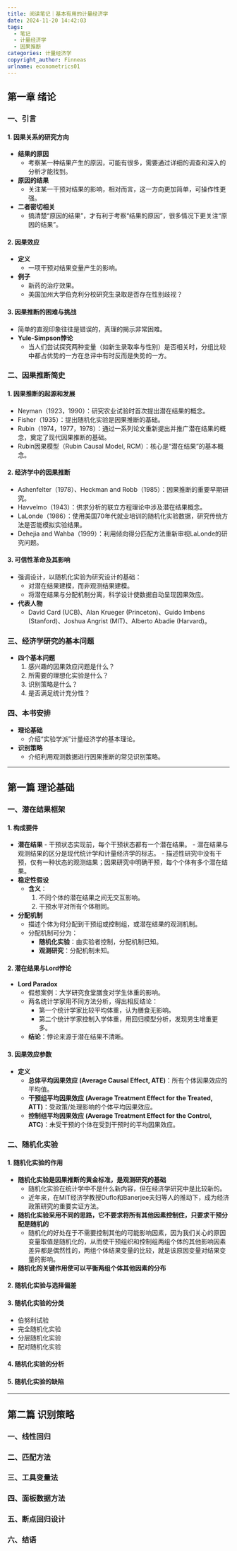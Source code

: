 ```yaml
---
title: 阅读笔记｜基本有用的计量经济学
date: 2024-11-20 14:42:03
tags:
  - 笔记
  - 计量经济学
  - 因果推断
categories: 计量经济学
copyright_author: Finneas
urlname: econometrics01
---
```

## 第一章 绪论

### 一、引言

#### 1. 因果关系的研究方向
- **结果的原因**
  - 考察某一种结果产生的原因，可能有很多，需要通过详细的调查和深入的分析才能找到。
- **原因的结果**
  - 关注某一干预对结果的影响，相对而言，这一方向更加简单，可操作性更强。
- **二者密切相关**
  - 搞清楚“原因的结果”，才有利于考察“结果的原因”，很多情况下更关注“原因的结果”。

#### 2. 因果效应
- **定义**
  - 一项干预对结果变量产生的影响。
- **例子**
  - 新药的治疗效果。
  - 美国加州大学伯克利分校研究生录取是否存在性别歧视？

#### 3. 因果推断的困难与挑战
- 简单的直观印象往往是错误的，真理的揭示非常困难。
- **Yule-Simpson悖论**
  - 当人们尝试探究两种变量（如新生录取率与性别）是否相关时，分组比较中都占优势的一方在总评中有时反而是失势的一方。

### 二、因果推断简史

#### 1. 因果推断的起源和发展
- Neyman（1923，1990）：研究农业试验时首次提出潜在结果的概念。
- Fisher（1935）：提出随机化实验是因果推断的基础。
- Rubin（1974，1977，1978）：通过一系列论文重新提出并推广潜在结果的概念，奠定了现代因果推断的基础。
- Rubin因果模型（Rubin Causal Model, RCM）：核心是“潜在结果”的基本概念。

#### 2. 经济学中的因果推断
- Ashenfelter（1978）、Heckman and Robb（1985）：因果推断的重要早期研究。
- Havvelmo（1943）：供求分析的联立方程理论中涉及潜在结果概念。
- LaLonde（1986）：使用美国70年代就业培训的随机化实验数据，研究传统方法是否能模拟实验结果。
- Dehejia and Wahba（1999）：利用倾向得分匹配方法重新审视LaLonde的研究问题。

#### 3. 可信性革命及其影响
- 强调设计，以随机化实验为研究设计的基础：
  - 对潜在结果建模，而非观测结果建模。
  - 将潜在结果与分配机制分离，科学设计使数据自动呈现因果效应。
- **代表人物**
  - David Card (UCB)、Alan Krueger (Princeton)、Guido Imbens (Stanford)、Joshua Angrist (MIT)、Alberto Abadie (Harvard)。

### 三、经济学研究的基本问题
- **四个基本问题**
  1. 感兴趣的因果效应问题是什么？
  2. 所需要的理想化实验是什么？
  3. 识别策略是什么？
  4. 是否满足统计充分性？

### 四、本书安排
- **理论基础**
  - 介绍“实验学派”计量经济学的基本理论。
- **识别策略**
  - 介绍利用观测数据进行因果推断的常见识别策略。

---

## 第一篇 理论基础

### 一、潜在结果框架

#### 1. 构成要件
- **潜在结果**
	  - 干预状态实现前，每个干预状态都有一个潜在结果。
	  - 潜在结果与观测结果的区分是现代统计学和计量经济学的标志。
	  - 描述性研究中没有干预，仅有一种状态的观测结果；因果研究中明确干预，每个个体有多个潜在结果。
- **稳定性假设**
  - **含义**：
    1. 不同个体的潜在结果之间无交互影响。
    2. 干预水平对所有个体相同。
- **分配机制**
  - 描述个体为何分配到干预组或控制组，或潜在结果的观测机制。
  - 分配机制可分为：
    - **随机化实验**：由实验者控制，分配机制已知。
    - **观测研究**：分配机制未知。

#### 2. 潜在结果与Lord悖论
- **Lord Paradox**
  - 假想案例：大学研究食堂膳食对学生体重的影响。
  - 两名统计学家用不同方法分析，得出相反结论：
    - 第一个统计学家比较平均体重，认为膳食无影响。
    - 第二个统计学家控制入学体重，用回归模型分析，发现男生增重更多。
  - **结论**：悖论来源于潜在结果不清晰。

#### 3. 因果效应参数
- **定义**
  - **总体平均因果效应 (Average Causal Effect, ATE)**：所有个体因果效应的平均值。
  - **干预组平均因果效应 (Average Treatment Effect for the Treated, ATT)**：受政策/处理影响的个体平均因果效应。
  - **控制组平均因果效应 (Average Treatment Effect for the Control, ATC)**：未受干预的个体在受到干预时的平均因果效应。
### 二、随机化实验
#### 1. 随机化实验的作用
- **随机化实验是因果推断的黄金标准，是观测研究的基础**
  - 随机化实验在统计学中不是什么新内容，但在经济学研究中是比较新的。
  - 近年来，在MIT经济学教授Duflo和Banerjee夫妇等人的推动下，成为经济政策研究的重要实证方法。
- **随机化实验采用不同的思路，它不要求将所有其他因素控制住，只要求干预分配是随机的**
  - 随机化的好处在于不需要控制其他的可能影响因素，因为我们关心的原因变量取值是随机化的，从而使干预组织和控制组两组个体的其他影响因素差异都是偶然性的，两组个体结果变量的比较，就是该原因变量对结果变量的影响。
- **随机化的关键作用使可以平衡两组个体其他因素的分布**

#### 2. 随机化实验与选择偏差

#### 3. 随机化实验的分类
  - 伯努利试验
  - 完全随机化实验
  - 分层随机化实验
  - 配对随机化实验
  
#### 4. 随机化实验的分析
#### 5. 随机化实验的缺陷
---

## 第二篇 识别策略

### 一、线性回归
### 二、匹配方法
### 三、工具变量法
### 四、面板数据方法
### 五、断点回归设计
### 六、结语